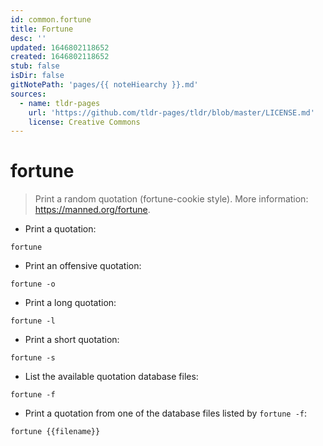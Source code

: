 ```yaml
---
id: common.fortune
title: Fortune
desc: ''
updated: 1646802118652
created: 1646802118652
stub: false
isDir: false
gitNotePath: 'pages/{{ noteHiearchy }}.md'
sources:
  - name: tldr-pages
    url: 'https://github.com/tldr-pages/tldr/blob/master/LICENSE.md'
    license: Creative Commons
---
```

# fortune

> Print a random quotation (fortune-cookie style).
> More information: <https://manned.org/fortune>.

- Print a quotation:

`fortune`

- Print an offensive quotation:

`fortune -o`

- Print a long quotation:

`fortune -l`

- Print a short quotation:

`fortune -s`

- List the available quotation database files:

`fortune -f`

- Print a quotation from one of the database files listed by `fortune -f`:

`fortune {{filename}}`

